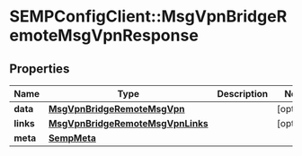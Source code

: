 # SEMPConfigClient::MsgVpnBridgeRemoteMsgVpnResponse

## Properties
Name | Type | Description | Notes
------------ | ------------- | ------------- | -------------
**data** | [**MsgVpnBridgeRemoteMsgVpn**](MsgVpnBridgeRemoteMsgVpn.md) |  | [optional] 
**links** | [**MsgVpnBridgeRemoteMsgVpnLinks**](MsgVpnBridgeRemoteMsgVpnLinks.md) |  | [optional] 
**meta** | [**SempMeta**](SempMeta.md) |  | 


